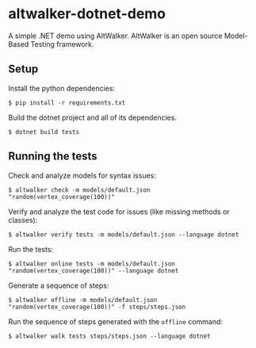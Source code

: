 # altwalker-dotnet-demo

A simple .NET demo using AltWalker. AltWalker is an open source Model-Based Testing framework.

## Setup

Install the python dependencies:

```
$ pip install -r requirements.txt
```

Build the dotnet project and all of its dependencies.

```
$ dotnet build tests
```

## Running the tests

Check and analyze models for syntax issues:

```
$ altwalker check -m models/default.json "random(vertex_coverage(100))"
```

Verify and analyze the test code for issues (like missing methods or classes):

```
$ altwalker verify tests -m models/default.json --language dotnet
```

Run the tests:

```
$ altwalker online tests -m models/default.json "random(vertex_coverage(100))" --language dotnet
```

Generate a sequence of steps:

```
$ altwalker offline -m models/default.json "random(vertex_coverage(100))" -f steps/steps.json
```

Run the sequence of steps generated with the `offline` command:

```
$ altwalker walk tests steps/steps.json --language dotnet
```
